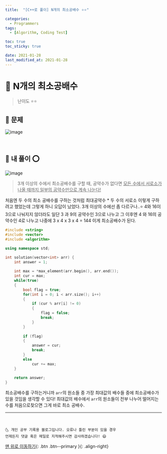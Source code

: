 ```yaml
---
title:  "[C++로 풀이] N개의 최소공배수 ⭐⭐" 

categories:
  - Programmers
tags:
  - [Algorithm, Coding Test]

toc: true
toc_sticky: true

date: 2021-01-28
last_modified_at: 2021-01-28
---
```



# 📌 N개의 최소공배수

> 난이도 ⭐⭐

## 🚀 문제

![image](https://user-images.githubusercontent.com/42318591/106024990-a96d9e00-610b-11eb-9643-7bdce220d020.png)


<br>

## 🚀 내 풀이 ⭕

![image](https://user-images.githubusercontent.com/42318591/106273285-be664080-6275-11eb-96c2-9464f27ec4b4.png)

> 3개 이상의 수에서 최소공배수를 구할 때, 공약수가 없다면 <u>모든 수에서 서로소가 나올 때까지 일부의 공약수만으로 계속 나눈다!</u>

처음엔 두 수의 최소 공배수를 구하는 것처럼 최대공약수 * 두 수의 서로소 이렇게 구하려고 했었는데 그렇게 하니 오답이 났었다. 3개 이상의 수에선 좀 다르구나..⭐ 4와 16이 3으로 나눠지지 않더라도 일단 3 과 9의 공약수인 3으로 나누고 그 이후엔 4 와 16의 공약수인 4로 나누고 나중에 3 x 4 x 3 x 4 = 144 이게 최소공배수가 된다.

```cpp
#include <string>
#include <vector>
#include <algorithm>

using namespace std;

int solution(vector<int> arr) {
    int answer = 1;
    
    int max = *max_element(arr.begin(), arr.end());
    int cur = max;
    while(true)
    {
        bool flag = true;
        for(int i = 0; i < arr.size(); i++)
        {
            if (cur % arr[i] != 0)
            {
                flag = false;
                break;
            }
        }
        
        if (flag)
        {
            answer = cur;
            break;
        }
        else
            cur += max;
    }
    
    return answer;
}
```

최소공배수를 구하는거니까 `arr`의 원소들 중 가장 최대값의 배수들 중에 최소공배수가 있을 것임을 생각할 수 있다! 최대값의 배수에서 `arr`의 원소들이 전부 나누어 떨어지는 수를 처음으로찾으면 그게 바로 최소 공배수.


***
<br>

    🌜 개인 공부 기록용 블로그입니다. 오류나 틀린 부분이 있을 경우 
    언제든지 댓글 혹은 메일로 지적해주시면 감사하겠습니다! 😄

[맨 위로 이동하기](#){: .btn .btn--primary }{: .align-right}